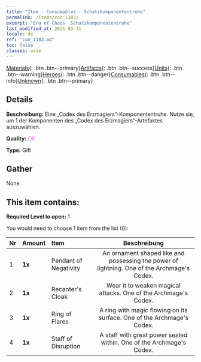 ```yaml
---
title: "Item - Consumables - Schatzkomponententruhe"
permalink: /Items/con_1383/
excerpt: "Era of Chaos  Schatzkomponententruhe"
last_modified_at: 2021-03-31
locale: de
ref: "con_1383.md"
toc: false
classes: wide
---
```

 [Materials](/de/Items/){: .btn .btn--primary}[Artifacts](/de/Items/Artifacts/){: .btn .btn--success}[Units](/de/Items/Units/){: .btn .btn--warning}[Heroes](/de/Items/Heroes/){: .btn .btn--danger}[Consumables](/de/Items/Consumables/){: .btn .btn--info}[Unknown](/de/Items/Unknown/){: .btn .btn--primary}

## Details
 **Beschreibung:** Eine „Codex des Erzmagiers“-Komponententruhe. Nutze sie, um 1 der Komponenten des „Codex des Erzmagiers“-Artefaktes auszuwählen.

 **Quality:** <span style="color: #DA70D6">OK</span>

 **Type:** Gift

## Gather

  None

## This item contains:

 **Required Level to open:** 1

 You would need to choose 1 item from the list (0):

  | Nr | Amount |     Item    | Beschreibung |
  |:---|:-------|:------------|:-----------:|
  | 1 |  **1x** | Pendant of Negativity | An ornament shaped like and possessing the power of lightning. One of the Archmage's Codex.  | 
  | 2 |  **1x** | Recanter's Cloak | Wear it to weaken magical attacks. One of the Archmage's Codex.  | 
  | 3 |  **1x** | Ring of Flares | A ring with magic flowing on its surface. One of the Archmage's Codex.  | 
  | 4 |  **1x** | Staff of Disruption | A staff with great power sealed within. One of the Archmage's Codex.  | 
